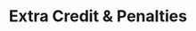 ---
title: Extra Credit & Penalties
redirect_to: https://ucfopen.github.io/Obojobo-Docs/releases/v3.4.0/authors/assessment_extra_credit
---